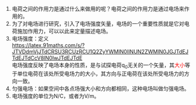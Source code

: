 1. 电荷之间的作用力是通过什么来做用的呢？电荷之间的作用力是通过电场来作用的。
2. 为了对电场进行研究，引入了电场强度矢量，电场的一个重要性质就是它对电荷施加作用力，可以以此来定量描述电场。
3. 电场强度：定义  
<https://latex.91maths.com/s/?JTVDdmVjJTdCRSU3RCUzRCU1Q2ZyYWMlN0IlNUN2ZWMlN0JGJTdEJTdEJTdCcV8lN0IwJTdEJTdE>      
电场强度反映了电场本身的性质，是与试探电荷q<sub>0</sub>无关的一个矢量，其<font color=red>大小</font>等于单位电荷在该处所受电场力的大小，其方向与正电荷在该处所受电场力的方向一致。  
4. 匀强电场：如果空间中各点场强大小和方向都相同，这种电场叫做匀强电场。  
5. 电场强度的单位为N/C，或者为V/m。  
